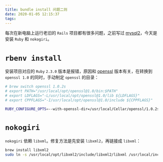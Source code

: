 ```yaml
---
title: bundle install 问题二则
date: 2020-01-05 12:15:37
tags:
---
```


每次在新电脑上运行老旧的 `Rails` 项目都有很多问题，之前写过 [mysql2](https://www.tuliren.dev/2019/06/24/install-mysql2-gem/)，今天是安装 `Ruby` 和 `nokogiri`。

# `rbenv install`

安装项目对应的 `Ruby` `2.3.0` 版本是报错，原因和 [openssl](https://www.tuliren.dev/2020/01/02/fix-bundle-install/) 版本有关，在转换到 `openssl 1.0` 的同时，手动制定 `openssl` 的目录：

```sh
# brew switch openssl 1.0.2s
# export PATH="/usr/local/opt/openssl@1.0/bin:$PATH"
# export LDFLAGS="-L/usr/local/opt/openssl@1.0/lib ${LDFLAGS}"
# export CPPFLAGS="-I/usr/local/opt/openssl@1.0/include ${CPPFLAGS}"

RUBY_CONFIGURE_OPTS=--with-openssl-dir=/usr/local/Cellar/openssl/1.0.2s/ rbenv install 2.3.0
```

# `nokogiri`

`nokogiri` 依赖 `libxml`。修复方法是先安装 `libxml2`，再链接成 `libxml`：

```sh
brew install libxml2
sudo ln -s /usr/local/opt/libxml2/include/libxml2/libxml /usr/local/include/libxml
```

